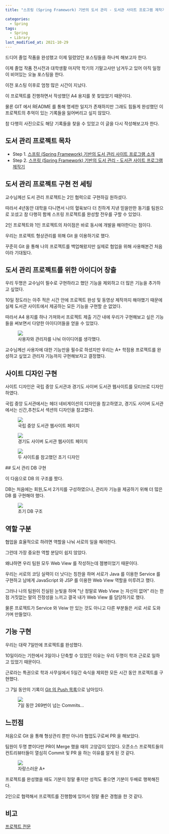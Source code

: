 ```yaml
---
title: "스프링 (Spring Framework) 기반의 도서 관리 - 도서관 사이트 프로그램 제작기"

categories:
  - Spring
tags: 
  - Spring
  - Library
last_modified_at: 2021-10-29
---
```


드디어 졸업 작품을 완성했고 이제 밀렸었던 포스팅들을 하나씩 해보고자 한다.

이제 졸업 작품 전시전과 대학생활 마지막 학기의 기말고사만 남겨두고 있어 아직 일정이 비어있는 오늘 포스팅을 한다.

이전 포스팅 이후로 엄청 많은 시간이 지났다.

이 프로젝트를 진행하면서 작성했던 A4 용지를 못 찾았었기 때문이다.

물론 GIT 에서 README 를 통해 명세한 일지가 존재하지만 그래도 힘들게 완성했던 이 프로젝트의 추억이 있는 기록들을 잃어버리고 싶지 않았다.

참 다행히 사진으로도 해당 기록들을 찾을 수 있었고 이 글을 다시 작성해보고자 한다. 

## 도서 관리 프로젝트 목차

* Step 1. [스프링 (Spring Framework) 기반의 도서 관리 사이트 프로그램 소개](https://jee00609.github.io/spring/spring-gui-library1/)
* Step 2. [스프링 (Spring Framework) 기반의 도서 관리 - 도서관 사이트 프로그램 제작기](https://jee00609.github.io/spring/spring-gui-library2/)

## 도서 관리 프로젝트 구현 전 세팅

교수님께선 도서 관리 프로젝트는 2인 협력으로 구현하길 원하셨다.

따라서 4년동안 대학을 다니면서 나의 혈육보다 더 친하게 지낸 믿을만한 동기를 팀원으로 꼬셨고 참 다행히 함께 스프링 프로젝트를 완성할 전우를 구할 수 있었다.

2인 프로젝트와 1인 프로젝트의 차이점은 바로 동시에 개발을 해야한다는 점이다.

우리는 프로젝트 형상관리를 위해 Git 을 이용하기로 했다.

꾸준히 Git 을 통해 나의 프로젝트를 백업해왔지만 실제로 협업을 위해 사용해본건 처음이라 기대됬다.

## 도서 관리 프로젝트를 위한 아이디어 창출

우리 두명은 교수님이 필수로 구현하라고 했던 기능을 제외하고 더 많은 기능을 추가하고 싶었다.

10일 정도라는 아주 적은 시간 안에 프로젝트 완성 및 동영상 제작까지 해야했기 때문에 실제 도서관 사이트에서 제공하는 모든 기능을 구현할 순 없었다.

따라서 A4 용지를 하나 가져와서 프로젝트 제출 기간 내에 우리가 구현해보고 싶은 기능들을 써보면서 다양한 아이디어들을 얻을 수 있었다.

<figure class="align-center">
  <a href="/assets/images/2021-10-29-function.jpg"><img src="/assets/images/2021-10-29-function.jpg"></a>
  <figcaption>사용자와 관리자를 나눠 아이디어를 생각했다.</figcaption>
</figure>

교수님께선 사용자에 대한 기능만을 필수로 하셨지만 우리는 A+ 학점용 프로젝트를 완성하고 싶었고 관리자 기능까지 구현해보자고 결정했다.

## 사이트 디자인 구현

사이트 디자인은 국립 중앙 도서관과 경기도 사이버 도서관 웹사이트를 모티브로 디자인하였다.

국립 중앙 도서관에서는 헤더 네비게이션의 디자인을 참고하였고, 경기도 사이버 도서관에서는 신간,추천도서 섹션의 디자인을 참고했다.

<figure class="align-center">
  <a href="/assets/images/2021-10-29-motive.PNG"><img src="/assets/images/2021-10-29-motive.PNG"></a>
  <figcaption>국립 중앙 도서관 웹사이트 페이지</figcaption>
</figure>

<figure class="align-center">
  <a href="/assets/images/2021-10-29-motive2.PNG"><img src="/assets/images/2021-10-29-motive2.PNG"></a>
  <figcaption>경기도 사이버 도서관 웹사이트 페이지</figcaption>
</figure>

<figure class="align-center">
  <a href="/assets/images/2021-10-29-layout.jpg"><img src="/assets/images/2021-10-29-layout.jpg"></a>
  <figcaption>두 사이트를 참고했던 초기 디자인</figcaption>
</figure>
## 도서 관리 DB 구현

이 다음으로 DB 의 구조를 짰다.

DB는 처음에는 회원,도서 2가지를 구성하였으나, 관리자 기능을 제공하기 위해 더 많은 DB 를 구현해야 했다.

<figure class="align-center">
  <a href="/assets/images/2021-10-29-DB.jpg"><img src="/assets/images/2021-10-29-DB.jpg"></a>
  <figcaption>초기 DB 구조</figcaption>
</figure>

## 역할 구분

협업을 효율적으로 하려면 역할을 나눠 서로의 일을 해야한다.

그런데 가장 중요한 역할 분담이 쉽지 않았다.

왜냐하면 우리 팀원 모두 Web View 를 작성하는데 젬병이었기 때문이다.

우리는 서로의 코딩 실력이 더 낫다는 칭찬을 하며 서로가 Java 를 이용한 Service 를 구현하고 남에게 JavaScript 와 JSP 를 이용한 Web View 역할을 미루려고 했다.

그러나 나의 팀원이 진실된 눈빛을 하며 "난 정말로 Web View 는 자신이 없어" 라는 한 점 거짓없는 말의 진정성을 느끼고 결국 내가 Web View 를 담당하기로 했다.

물론 프로젝트가 Service 와 Veiw 만 있는 것도 아니고 다른 부분들은 서로 서로 도와가며 만들었다.

## 기능 구현

우리는 대략 7일만에 프로젝트를 완성했다.

10일이라는 기한에서 3일이나 단축할 수 있었던 이유는 우리 두명이 학과 근로로 일하고 있었기 때문이다.

근로라는 특권으로 학과 사무실에서 5일간 숙식을 제외한 모든 시간 동안 프로젝트를 구현했다.

그 7일 동안의 기록이 [Git 의 Push 목록](https://github.com/jee00609/LibraryManage/blob/master/src/main/resources/static/push/pushAlert.md)으로 남아있다.

<figure class="align-center">
  <a href="/assets/images/2021-10-29-contributors.PNG"><img src="/assets/images/2021-10-29-contributors.PNG"></a>
  <figcaption>7일 동안 269번이 넘는 Commits...</figcaption>
</figure>

## 느낀점

처음으로 Git 을 통해 형상관리 뿐만 아니라 협업도구로써 PR 을 해보았다.

팀원이 두명 뿐이다만 PR이  Merge 했을 때의 고양감이 있었다. 오픈소스 프로젝트들의 컨트리뷰터들이 열심히 Commit 및 PR 을 하는 이유를 알게 된 것 같다.

<figure class="align-center">
  <a href="/assets/images/2021-10-29-score.PNG"><img src="/assets/images/2021-10-29-score.PNG"></a>
  <figcaption>자랑스러운 A+</figcaption>
</figure>

프로젝트를 완성했을 때도 기분이 정말 좋지만 성적도 좋으면 기분이 두배로 행복해진다.

2인으로 협력해서 프로젝트를 진행함에 있어서 정말 좋은 경험을 한 것 같다.


## 비고

[프로젝트 전문](https://github.com/jee00609/LibraryManage)